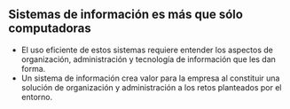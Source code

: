 ## Sistemas de información es más que sólo computadoras
- El uso eficiente de estos sistemas requiere entender los aspectos de organización, administración y tecnología de información que les dan forma.
- Un sistema de información crea valor para la empresa al constituir una solución de organización y administración a los retos planteados por el entorno.
